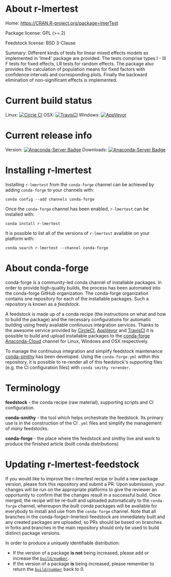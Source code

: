 About r-lmertest
================

Home: https://CRAN.R-project.org/package=lmerTest

Package license: GPL (>= 2)

Feedstock license: BSD 3-Clause

Summary: Different kinds of tests for linear mixed effects models as implemented  in 'lme4' package are provided. The tests comprise types I - III F tests  for fixed effects, LR tests for random effects.  The package also provides the calculation of population means for fixed factors  with confidence intervals  and corresponding plots. Finally the backward  elimination of non-significant effects is implemented.



Current build status
====================

Linux: [![Circle CI](https://circleci.com/gh/conda-forge/r-lmertest-feedstock.svg?style=shield)](https://circleci.com/gh/conda-forge/r-lmertest-feedstock)
OSX: [![TravisCI](https://travis-ci.org/conda-forge/r-lmertest-feedstock.svg?branch=master)](https://travis-ci.org/conda-forge/r-lmertest-feedstock)
Windows: [![AppVeyor](https://ci.appveyor.com/api/projects/status/github/conda-forge/r-lmertest-feedstock?svg=True)](https://ci.appveyor.com/project/conda-forge/r-lmertest-feedstock/branch/master)

Current release info
====================
Version: [![Anaconda-Server Badge](https://anaconda.org/conda-forge/r-lmertest/badges/version.svg)](https://anaconda.org/conda-forge/r-lmertest)
Downloads: [![Anaconda-Server Badge](https://anaconda.org/conda-forge/r-lmertest/badges/downloads.svg)](https://anaconda.org/conda-forge/r-lmertest)

Installing r-lmertest
=====================

Installing `r-lmertest` from the `conda-forge` channel can be achieved by adding `conda-forge` to your channels with:

```
conda config --add channels conda-forge
```

Once the `conda-forge` channel has been enabled, `r-lmertest` can be installed with:

```
conda install r-lmertest
```

It is possible to list all of the versions of `r-lmertest` available on your platform with:

```
conda search r-lmertest --channel conda-forge
```


About conda-forge
=================

conda-forge is a community-led conda channel of installable packages.
In order to provide high-quality builds, the process has been automated into the
conda-forge GitHub organization. The conda-forge organization contains one repository
for each of the installable packages. Such a repository is known as a *feedstock*.

A feedstock is made up of a conda recipe (the instructions on what and how to build
the package) and the necessary configurations for automatic building using freely
available continuous integration services. Thanks to the awesome service provided by
[CircleCI](https://circleci.com/), [AppVeyor](http://www.appveyor.com/)
and [TravisCI](https://travis-ci.org/) it is possible to build and upload installable
packages to the [conda-forge](https://anaconda.org/conda-forge)
[Anaconda-Cloud](http://docs.anaconda.org/) channel for Linux, Windows and OSX respectively.

To manage the continuous integration and simplify feedstock maintenance
[conda-smithy](http://github.com/conda-forge/conda-smithy) has been developed.
Using the ``conda-forge.yml`` within this repository, it is possible to re-render all of
this feedstock's supporting files (e.g. the CI configuration files) with ``conda smithy rerender``.


Terminology
===========

**feedstock** - the conda recipe (raw material), supporting scripts and CI configuration.

**conda-smithy** - the tool which helps orchestrate the feedstock.
                   Its primary use is in the construction of the CI ``.yml`` files
                   and simplify the management of *many* feedstocks.

**conda-forge** - the place where the feedstock and smithy live and work to
                  produce the finished article (built conda distributions)


Updating r-lmertest-feedstock
=============================

If you would like to improve the r-lmertest recipe or build a new
package version, please fork this repository and submit a PR. Upon submission,
your changes will be run on the appropriate platforms to give the reviewer an
opportunity to confirm that the changes result in a successful build. Once
merged, the recipe will be re-built and uploaded automatically to the
`conda-forge` channel, whereupon the built conda packages will be available for
everybody to install and use from the `conda-forge` channel.
Note that all branches in the conda-forge/r-lmertest-feedstock are
immediately built and any created packages are uploaded, so PRs should be based
on branches in forks and branches in the main repository should only be used to
build distinct package versions.

In order to produce a uniquely identifiable distribution:
 * If the version of a package **is not** being increased, please add or increase
   the [``build/number``](http://conda.pydata.org/docs/building/meta-yaml.html#build-number-and-string).
 * If the version of a package **is** being increased, please remember to return
   the [``build/number``](http://conda.pydata.org/docs/building/meta-yaml.html#build-number-and-string)
   back to 0.
